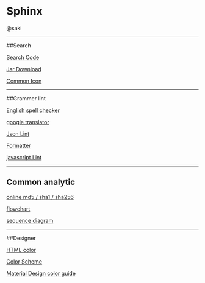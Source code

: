 # Sphinx

@saki

---
##Search

[Search Code](https://searchcode.com/)

[Jar Download](http://www.java2s.com/)

[Common Icon](http://www.iconpng.com/)

---
##Grammer lint

[English spell checker](http://www.reverso.net/spell-checker/english-spelling-grammar/)

[google translator](https://translate.google.com.hk/)

[Json Lint](http://jsonlint.com/)

[Formatter](http://www.freeformatter.com/json-formatter.html)

[javascript Lint](http://jsbeautifier.org/)



---
## Common analytic

[online md5 / sha1 / sha256](http://onlinemd5.com)

[flowchart](http://adrai.github.io/flowchart.js/)

[sequence diagram](http://bramp.github.io/js-sequence-diagrams/)



---
##Designer

[HTML color](http://html-color-codes.info/chinese/)

[Color Scheme](http://www.peise.net/tools/web/)

[Material Design color guide](http://www.google.com/design/spec/style/color.html#color-color-palette)



